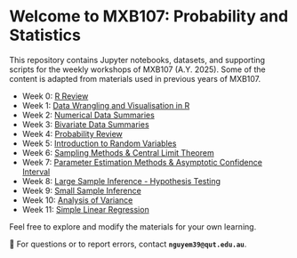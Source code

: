 # Welcome to MXB107: Probability and Statistics

This repository contains Jupyter notebooks, datasets, and supporting scripts for the weekly workshops of MXB107 (A.Y. 2025). Some of the content is adapted from materials used in previous years of MXB107.

- Week 0: [R Review](https://colab.research.google.com/github/edelweiss611428/MXB107-Notebooks/blob/main/notebooks/Week_0.ipynb)
- Week 1: [Data Wrangling and Visualisation in R](https://colab.research.google.com/github/edelweiss611428/MXB107-Notebooks/blob/main/notebooks/Week_1.ipynb)
- Week 2: [Numerical Data Summaries](https://colab.research.google.com/github/edelweiss611428/MXB107-Notebooks/blob/main/notebooks/Week_2.ipynb)
- Week 3: [Bivariate Data Summaries](https://colab.research.google.com/github/edelweiss611428/MXB107-Notebooks/blob/main/notebooks/Week_3.ipynb)
- Week 4: [Probability Review](https://colab.research.google.com/github/edelweiss611428/MXB107-Notebooks/blob/main/notebooks/Week_4.ipynb)
- Week 5: [Introduction to Random Variables](https://colab.research.google.com/github/edelweiss611428/MXB107-Notebooks/blob/main/notebooks/Week_5.ipynb)
- Week 6: [Sampling Methods & Central Limit Theorem](https://colab.research.google.com/github/edelweiss611428/MXB107-Notebooks/blob/main/notebooks/Week_6.ipynb)
- Week 7: [Parameter Estimation Methods & Asymptotic Confidence Interval](https://colab.research.google.com/github/edelweiss611428/MXB107-Notebooks/blob/main/notebooks/Week_7.ipynb)
- Week 8: [Large Sample Inference - Hypothesis Testing](https://colab.research.google.com/github/edelweiss611428/MXB107-Notebooks/blob/main/notebooks/Week_8.ipynb)
- Week 9: [Small Sample Inference](https://colab.research.google.com/github/edelweiss611428/MXB107-Notebooks/blob/main/notebooks/Week_9.ipynb)
- Week 10: [Analysis of Variance](https://colab.research.google.com/github/edelweiss611428/MXB107-Notebooks/blob/main/notebooks/Week_10.ipynb)
- Week 11: [Simple Linear Regression](https://colab.research.google.com/github/edelweiss611428/MXB107-Notebooks/blob/main/notebooks/Week_11.ipynb)
  
Feel free to explore and modify the materials for your own learning.

📩 For questions or to report errors, contact **`nguyem39@qut.edu.au`**.

